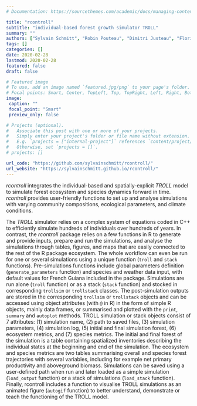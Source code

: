 ```yaml
---
# Documentation: https://sourcethemes.com/academic/docs/managing-content/

title: "rcontroll"
subtitle: "individual-based forest growth simulator TROLL"
summary: ""
authors: ["Sylvain Schmitt", "Robin Pouteau", "Dimitri Justeau", "Florian de Boissieu", "Lukas Baum-bach", "Philippe Birnbaum"]
tags: []
categories: []
date: 2020-02-28
lastmod: 2020-02-28
featured: false
draft: false

# Featured image
# To use, add an image named `featured.jpg/png` to your page's folder.
# Focal points: Smart, Center, TopLeft, Top, TopRight, Left, Right, BottomLeft, Bottom, BottomRight.
image:
 caption: ""
 focal_point: "Smart"
 preview_only: false

# Projects (optional).
#   Associate this post with one or more of your projects.
#   Simply enter your project's folder or file name without extension.
#   E.g. `projects = ["internal-project"]` references `content/project/deep-learning/index.md`.
#   Otherwise, set `projects = []`.
# projects: []

url_code: "https://github.com/sylvainschmitt/rcontroll/"
url_website: "https://sylvainschmitt.github.io/rcontroll/"
---
```


*rcontroll* integrates the individual-based  and spatially-explicit *TROLL* model to simulate forest ecosystem and species dynamics forward in time.
*rcontroll* provides user-friendly functions to set up and analyse simulations with varying community compositions, ecological parameters, and climate conditions.

The *TROLL* simulator relies on a complex system of equations coded in C++ to efficiently simulate hundreds of individuals over hundreds of years.
In contrast, the *rcontroll* package relies on a few functions in R to generate and provide inputs, prepare and run the simulations, and analyse the simulations through tables, figures, and maps that are easily connected to the rest of the R package ecosystem. 
The whole workflow can even be run for one or several simulations using a unique function (`troll` and `stack` functions). 
Pre-simulations functions include global parameters definition (`generate_parameters` function) and species and weather data input, with default values for French Guiana included in the package.
Simulations are run alone (`troll` function) or as a stack (`stack` function) and stocked in corresponding `trollsim` or `trollstack`  classes.
The post-simulation outputs are stored in the corresponding `trollsim` or `trollstack` objects and can be accessed using object attributes (with `@` in R) in the form of simple R objects, mainly data frames, or summarised and plotted with the `print`, `summary` and `autoplot` methods. 
TROLL simulation or stack objects consist of 7 attributes: (1) simulation name, (2) path to saved files, (3) simulation parameters, (4) simulation log, (5) initial and final simulation forest, (6) ecosystem metrics, and (7) species metrics.
The initial and final forest of the simulation is a table containing spatialized inventories describing the individual states at the beginning and end of the simulation.
The ecosystem and species metrics are two tables summarising overall and species forest trajectories with several variables, including for example net primary productivity and aboveground biomass. 
Simulations can be saved using a user-defined path when run and later loaded as a simple simulation (`load_output` function) or a stack of simulations (`load_stack` function). 
Finally, rcontroll includes a function to visualise TROLL simulations as an animated figure (`autogif` function) to better understand, demonstrate or teach the functioning of the TROLL model.
